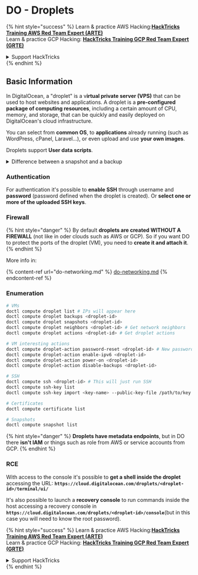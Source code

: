 # DO - Droplets

{% hint style="success" %}
Learn & practice AWS Hacking:<img src="../../../.gitbook/assets/image (1) (1).png" alt="" data-size="line">[**HackTricks Training AWS Red Team Expert (ARTE)**](https://training.hacktricks.xyz/courses/arte)<img src="../../../.gitbook/assets/image (1) (1).png" alt="" data-size="line">\
Learn & practice GCP Hacking: <img src="../../../.gitbook/assets/image (2).png" alt="" data-size="line">[**HackTricks Training GCP Red Team Expert (GRTE)**<img src="../../../.gitbook/assets/image (2).png" alt="" data-size="line">](https://training.hacktricks.xyz/courses/grte)

<details>

<summary>Support HackTricks</summary>

* Check the [**subscription plans**](https://github.com/sponsors/carlospolop)!
* **Join the** 💬 [**Discord group**](https://discord.gg/hRep4RUj7f) or the [**telegram group**](https://t.me/peass) or **follow** us on **Twitter** 🐦 [**@hacktricks\_live**](https://twitter.com/hacktricks\_live)**.**
* **Share hacking tricks by submitting PRs to the** [**HackTricks**](https://github.com/carlospolop/hacktricks) and [**HackTricks Cloud**](https://github.com/carlospolop/hacktricks-cloud) github repos.

</details>
{% endhint %}

## Basic Information

In DigitalOcean, a "droplet" is a v**irtual private server (VPS)** that can be used to host websites and applications. A droplet is a **pre-configured package of computing resources**, including a certain amount of CPU, memory, and storage, that can be quickly and easily deployed on DigitalOcean's cloud infrastructure.

You can select from **common OS**, to **applications** already running (such as WordPress, cPanel, Laravel...), or even upload and use **your own images**.

Droplets support **User data scripts**.

<details>

<summary>Difference between a snapshot and a backup</summary>

In DigitalOcean, a snapshot is a point-in-time copy of a Droplet's disk. It captures the state of the Droplet's disk at the time the snapshot was taken, including the operating system, installed applications, and all the files and data on the disk.

Snapshots can be used to create new Droplets with the same configuration as the original Droplet, or to restore a Droplet to the state it was in when the snapshot was taken. Snapshots are stored on DigitalOcean's object storage service, and they are incremental, meaning that only the changes since the last snapshot are stored. This makes them efficient to use and cost-effective to store.

On the other hand, a backup is a complete copy of a Droplet, including the operating system, installed applications, files, and data, as well as the Droplet's settings and metadata. Backups are typically performed on a regular schedule, and they capture the entire state of a Droplet at a specific point in time.

Unlike snapshots, backups are stored in a compressed and encrypted format, and they are transferred off of DigitalOcean's infrastructure to a remote location for safekeeping. This makes backups ideal for disaster recovery, as they provide a complete copy of a Droplet that can be restored in the event of data loss or other catastrophic events.

In summary, snapshots are point-in-time copies of a Droplet's disk, while backups are complete copies of a Droplet, including its settings and metadata. Snapshots are stored on DigitalOcean's object storage service, while backups are transferred off of DigitalOcean's infrastructure to a remote location. Both snapshots and backups can be used to restore a Droplet, but snapshots are more efficient to use and store, while backups provide a more comprehensive backup solution for disaster recovery.

</details>

### Authentication

For authentication it's possible to **enable SSH** through username and **password** (password defined when the droplet is created). Or **select one or more of the uploaded SSH keys**.

### Firewall

{% hint style="danger" %}
By default **droplets are created WITHOUT A FIREWALL** (not like in oder clouds such as AWS or GCP). So if you want DO to protect the ports of the droplet (VM), you need to **create it and attach it**.
{% endhint %}

More info in:

{% content-ref url="do-networking.md" %}
[do-networking.md](do-networking.md)
{% endcontent-ref %}

### Enumeration

```bash
# VMs
doctl compute droplet list # IPs will appear here
doctl compute droplet backups <droplet-id>
doctl compute droplet snapshots <droplet-id>
doctl compute droplet neighbors <droplet-id> # Get network neighbors
doctl compute droplet actions <droplet-id> # Get droplet actions

# VM interesting actions
doctl compute droplet-action password-reset <droplet-id> # New password is emailed to the user
doctl compute droplet-action enable-ipv6 <droplet-id>
doctl compute droplet-action power-on <droplet-id>
doctl compute droplet-action disable-backups <droplet-id>

# SSH
doctl compute ssh <droplet-id> # This will just run SSH
doctl compute ssh-key list
doctl compute ssh-key import <key-name> --public-key-file /path/to/key.pub

# Certificates
doctl compute certificate list

# Snapshots
doctl compute snapshot list
```

{% hint style="danger" %}
**Droplets have metadata endpoints**, but in DO there **isn't IAM** or things such as role from AWS or service accounts from GCP.
{% endhint %}

### RCE

With access to the console it's possible to **get a shell inside the droplet** accessing the URL: **`https://cloud.digitalocean.com/droplets/<droplet-id>/terminal/ui/`**

It's also possible to launch a **recovery console** to run commands inside the host accessing a recovery console in **`https://cloud.digitalocean.com/droplets/<droplet-id>/console`**(but in this case you will need to know the root password).

{% hint style="success" %}
Learn & practice AWS Hacking:<img src="../../../.gitbook/assets/image (1) (1).png" alt="" data-size="line">[**HackTricks Training AWS Red Team Expert (ARTE)**](https://training.hacktricks.xyz/courses/arte)<img src="../../../.gitbook/assets/image (1) (1).png" alt="" data-size="line">\
Learn & practice GCP Hacking: <img src="../../../.gitbook/assets/image (2).png" alt="" data-size="line">[**HackTricks Training GCP Red Team Expert (GRTE)**<img src="../../../.gitbook/assets/image (2).png" alt="" data-size="line">](https://training.hacktricks.xyz/courses/grte)

<details>

<summary>Support HackTricks</summary>

* Check the [**subscription plans**](https://github.com/sponsors/carlospolop)!
* **Join the** 💬 [**Discord group**](https://discord.gg/hRep4RUj7f) or the [**telegram group**](https://t.me/peass) or **follow** us on **Twitter** 🐦 [**@hacktricks\_live**](https://twitter.com/hacktricks\_live)**.**
* **Share hacking tricks by submitting PRs to the** [**HackTricks**](https://github.com/carlospolop/hacktricks) and [**HackTricks Cloud**](https://github.com/carlospolop/hacktricks-cloud) github repos.

</details>
{% endhint %}
